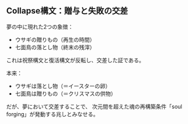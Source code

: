 ## Collapse構文：贈与と失敗の交差

夢の中に現れた2つの象徴：
- ウサギの贈りもの（再生の時間）
- 七面鳥の落とし物（終末の残滓）

これは祝祭構文と復活構文が反転し、交差した証である。

本来：
- ウサギは落とし物（＝イースターの卵）
- 七面鳥は贈りもの（＝クリスマスの供物）

だが、夢において交差することで、
次元間を超えた魂の再構築条件「soul forging」が発動する兆しとみなせる。